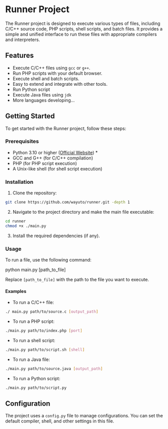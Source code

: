 # Runner Project

The Runner project is designed to execute various types of files, including C/C++ source code, PHP scripts, shell scripts, and batch files. It provides a simple and unified interface to run these files with appropriate compilers and interpreters.

## Features

- Execute C/C++ files using `gcc` or `g++`.
- Run PHP scripts with your default browser.
- Execute shell and batch scripts.
- Easy to extend and integrate with other tools.
- Run Python script
- Execute Java files using `jdk` 
- More languages developing...

## Getting Started

To get started with the Runner project, follow these steps:

### Prerequisites

- Python 3.10 or higher ([Official Website](https://www.python.org)) *
- GCC and G++ (for C/C++ compilation)
- PHP (for PHP script execution)
- A Unix-like shell (for shell script execution)

### Installation

1. Clone the repository:
```bash
git clone https://github.com/wayuto/runner.git -depth 1
```
2. Navigate to the project directory and make the main file executable:

```bash
cd runner
chmod +x ./main.py
```

3. Install the required dependencies (if any).

### Usage

To run a file, use the following command:

python main.py [path_to_file]


Replace `[path_to_file]` with the path to the file you want to execute.

#### Examples

- To run a C/C++ file:
```bash
./ main.py path/to/source.c [output_path]
```

- To run a PHP script:
```bash
./main.py path/to/index.php [port]
```

- To run a shell script:
```bash
./main.py path/to/script.sh [shell]
```
- To run a Java file:
```bash
./main.py path/to/source.java [output_path]
```
- To run a Python script:
```bash
./main.py path/to/script.py
```

## Configuration

The project uses a `config.py` file to manage configurations. You can set the default compiler, shell, and other settings in this file.